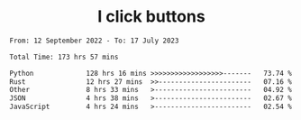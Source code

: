 <h1 align="center">
I click buttons
</h1>

<!--START_SECTION:waka-->

```txt
From: 12 September 2022 - To: 17 July 2023

Total Time: 173 hrs 57 mins

Python             128 hrs 16 mins >>>>>>>>>>>>>>>>>>-------   73.74 %
Rust               12 hrs 27 mins  >>-----------------------   07.16 %
Other              8 hrs 33 mins   >------------------------   04.92 %
JSON               4 hrs 38 mins   >------------------------   02.67 %
JavaScript         4 hrs 24 mins   >------------------------   02.54 %
```

<!--END_SECTION:waka-->
